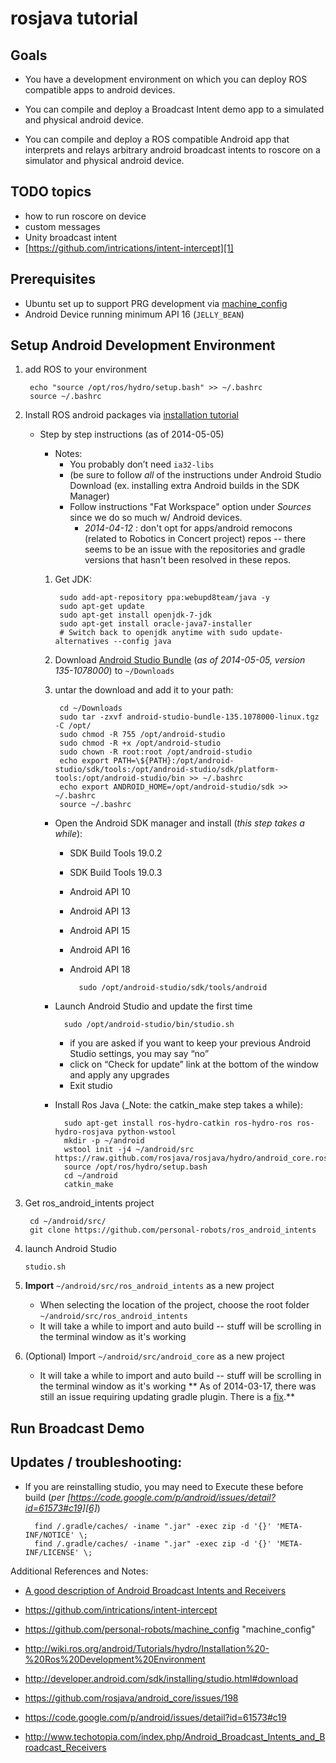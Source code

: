 # rosjava tutorial

## Goals

- You have a development environment on which you can deploy ROS compatible apps to android devices.

- You can compile and deploy a Broadcast Intent demo app to a simulated and physical android device.

- You can compile and deploy a ROS compatible Android app that interprets and relays arbitrary android broadcast intents to roscore on a simulator and physical android device.

## TODO topics 
- how to run roscore on device
- custom messages
- Unity broadcast intent
- [https://github.com/intrications/intent-intercept][1]

## Prerequisites
- Ubuntu set up to support PRG development via [machine\_config][2]
- Android Device running minimum API 16 (`JELLY_BEAN`)

## Setup Android Development Environment
1. add ROS to your environment

		echo "source /opt/ros/hydro/setup.bash" >> ~/.bashrc
		source ~/.bashrc

1. Install ROS android packages via [installation tutorial][3]
	- Step by step instructions (as of 2014-05-05)
		- Notes:
			- You probably don’t need `ia32-libs`
			- (be sure to follow _all_ of the instructions under Android Studio Download (ex. installing extra Android builds in the SDK Manager) 
			- Follow instructions "Fat Workspace" option under _Sources_ since we do so much w/ Android devices.
				- _2014-04-12_ : don't opt for apps/android remocons (related to Robotics in Concert project) repos -- there seems to be an issue with the repositories and gradle versions that hasn't been resolved in these repos.

		1. Get JDK:

				sudo add-apt-repository ppa:webupd8team/java -y
				sudo apt-get update
				sudo apt-get install openjdk-7-jdk
				sudo apt-get install oracle-java7-installer
				# Switch back to openjdk anytime with sudo update-alternatives --config java

		2. Download [Android Studio Bundle][4] (_as of 2014-05-05, version 135-1078000_) to `~/Downloads`
		3. untar the download and add it to your path:

				cd ~/Downloads
				sudo tar -zxvf android-studio-bundle-135.1078000-linux.tgz -C /opt/
				sudo chmod -R 755 /opt/android-studio
				sudo chmod -R +x /opt/android-studio
				sudo chown -R root:root /opt/android-studio
				echo export PATH=\${PATH}:/opt/android-studio/sdk/tools:/opt/android-studio/sdk/platform-tools:/opt/android-studio/bin >> ~/.bashrc
				echo export ANDROID_HOME=/opt/android-studio/sdk >> ~/.bashrc
				source ~/.bashrc
		
		- Open the Android SDK manager and install (_this step takes a while_):

			- SDK Build Tools 19.0.2
			- SDK Build Tools 19.0.3
			- Android API 10
			- Android API 13
			- Android API 15
			- Android API 16
			- Android API 18

					sudo /opt/android-studio/sdk/tools/android
		- Launch Android Studio and update the first time

				sudo /opt/android-studio/bin/studio.sh
			- if you are asked if you want to keep your previous Android Studio settings, you may say “no”
			- click on “Check for update” link at the bottom of the window and apply any upgrades
			- Exit studio
		- Install Ros Java (\_Note: the catkin\_make step takes a while):

				sudo apt-get install ros-hydro-catkin ros-hydro-ros ros-hydro-rosjava python-wstool
				mkdir -p ~/android
				wstool init -j4 ~/android/src https://raw.github.com/rosjava/rosjava/hydro/android_core.rosinstall
				source /opt/ros/hydro/setup.bash
				cd ~/android
				catkin_make
3. Get ros\_android\_intents project

		cd ~/android/src/
		git clone https://github.com/personal-robots/ros_android_intents
 4. launch Android Studio

		studio.sh
4. **Import** `~/android/src/ros_android_intents` as a new project
	- When selecting the location of the project, choose the root folder `~/android/src/ros_android_intents`
	- It will take a while to import and auto build -- stuff will be scrolling in the terminal window as it's working

3. (Optional) Import `~/android/src/android_core` as a new project
	- It will take a while to import and auto build -- stuff will be scrolling in the terminal window as it's working
	** As of 2014-03-17, there was still an issue requiring updating gradle plugin. There is a [fix][5].**

## Run Broadcast Demo

## Updates / troubleshooting:


- If you are reinstalling studio, you may need to Execute these before build (_per [https://code.google.com/p/android/issues/detail?id=61573#c19][6]_)

		find /.gradle/caches/ -iname ".jar" -exec zip -d '{}' 'META-INF/NOTICE' \;
		find /.gradle/caches/ -iname ".jar" -exec zip -d '{}' 'META-INF/LICENSE' \;


Additional References and Notes:

- [A good description of Android Broadcast Intents and Receivers][7]

- https://github.com/intrications/intent-intercept
- https://github.com/personal-robots/machine_config "machine_config"
- http://wiki.ros.org/android/Tutorials/hydro/Installation%20-%20Ros%20Development%20Environment
- http://developer.android.com/sdk/installing/studio.html#download
- https://github.com/rosjava/android_core/issues/198
- https://code.google.com/p/android/issues/detail?id=61573#c19
- http://www.techotopia.com/index.php/Android_Broadcast_Intents_and_Broadcast_Receivers

[1]:	https://github.com/intrications/intent-intercept
[2]:	https://github.com/personal-robots/machine_config "machine_config"
[3]:	http://wiki.ros.org/android/Tutorials/hydro/Installation%20-%20Ros%20Development%20Environment
[4]:	http://developer.android.com/sdk/installing/studio.html#download
[5]:	https://github.com/rosjava/android_core/issues/198
[6]:	https://code.google.com/p/android/issues/detail?id=61573#c19
[7]:	http://www.techotopia.com/index.php/Android_Broadcast_Intents_and_Broadcast_Receivers

